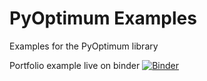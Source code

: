 # PyOptimum Examples

Examples for the PyOptimum library

Portfolio example live on binder [![Binder](https://mybinder.org/badge_logo.svg)](https://mybinder.org/v2/gh/mcdeoliveira/pyoptimum-examples/master?filepath=examples%2Fportfolio.ipynb)
